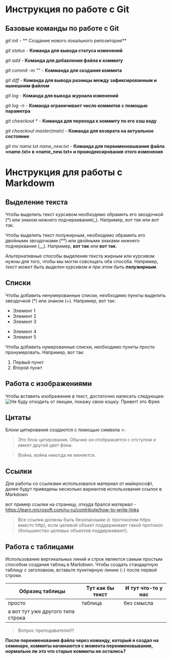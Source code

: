 # Инструкция по работе с Git

## Базовые команды по работе с Git

*git init* - ** Создание нового локального репозитория**

*git status* - **Команда для вывода статуса изменений**

*git add* - **Команда для добавления файла к коммиту**

*git commit -m "<message>"* - **Комманда для cоздания коммита**

*git diff* - **Команда для вывода разницы между зафиксированным и нынешним файлом**

*git log* - **Команда для вывода журнала изменений**

*git log -n <limit>* - **Команда ограничивает число коммитов с помощью параметра**

*git cheackout* <commit code>* - **Команда для перехода к коммиту по его хэш коду**

*git cheackout master(main)* - **Команда для возврата на актуальное состояние**

*git mv name.txt name_new.txt* - **Команда для переименовывания файла «name.txt» в «name_new.txt» и проиндексирования этого изменения**


# Инструкция для работы с Markdowm

## Выделение текста

Чтобы выделить текст курсивом необходимо обрамить его звоздочкой (*) или знаком нижнего подчеркивания(_). Например, *вот так* или _вот так_.

Чтобы выделить текст полужирным, необходимо обрамить его двойными звоздочками (**) или двойными знаками нижнего подчерквания (__). Например, **вот так** или __вот так__.

Альтернативные способы выделения текста жирным или курсивом нужны для того, чтобы мы могли совсещать оба способа. Например, _текст может быть выделен курсивом и при этом быть **полужирным**_.

## Списки

Чтобы добавить ненумерованные списки, необходимо пункты выделить звездочкой (*) или знаком (+). Например, вот так:
* Элемент 1
* Элемент 2
* Элемент 3
+ Элемент 4
+ Элемент 5

Чтобы добавить нумерованные списки, необходимо пункты просто пронумеровать. Например, вот так:
1. Первый пункт
2. Второй пункт

## Работа с изображениями

Чтобы вставить изображение в текст, достаточно написать следующее:
![Не буду отходить от лекции, покажу свою кошку. Привет! это Фрея](freya.jpg)

## Цитаты

Блоки цитирования создаются с помощью символа >:

> Это блок цитирования. Обычно он отображается с отступом и имеет другой цвет фона.

> Война, война никогда не меняется.

## Ссылки

Для работы со ссылками использовался материал от майкрософт, далее будут приведены несколько вариантов использования ссылок в Markdown

вот пример ссылки на страницу, откуда брался материал -  https://learn.microsoft.com/ru-ru/contribute/how-to-write-links

> Все ссылки должны быть безопасными (с протоколом https вместо http), если целевой объект поддерживает такой протокол (большинство целевых объектов поддерживают).

## Работа с таблицами

Использование вертикальных линий и строк является самым простым способом создания таблиц в Markdown. Чтобы создать стандартную таблицу с заголовком, вставьте пунктирную линию (-)  после первой строки.

|Образец таблицы  | Тут как бы текст  |И тут что-то у нас|
|----------|-----------|------------|
|просто     |таблица       |без смысла        |
|а вот тут уже другого типа строка|

>Вопрос преподавателю!!! 

**После переименования файла через команду, который я создал на семинаре, коммиты начинаются с момента переименовывания, нормально ли это что старые коммиты не остались?**